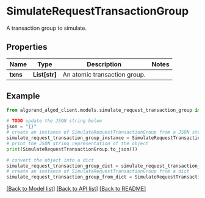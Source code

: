 # SimulateRequestTransactionGroup

A transaction group to simulate.

## Properties

Name | Type | Description | Notes
------------ | ------------- | ------------- | -------------
**txns** | **List[str]** | An atomic transaction group. | 

## Example

```python
from algorand_algod_client.models.simulate_request_transaction_group import SimulateRequestTransactionGroup

# TODO update the JSON string below
json = "{}"
# create an instance of SimulateRequestTransactionGroup from a JSON string
simulate_request_transaction_group_instance = SimulateRequestTransactionGroup.from_json(json)
# print the JSON string representation of the object
print(SimulateRequestTransactionGroup.to_json())

# convert the object into a dict
simulate_request_transaction_group_dict = simulate_request_transaction_group_instance.to_dict()
# create an instance of SimulateRequestTransactionGroup from a dict
simulate_request_transaction_group_from_dict = SimulateRequestTransactionGroup.from_dict(simulate_request_transaction_group_dict)
```
[[Back to Model list]](../README.md#documentation-for-models) [[Back to API list]](../README.md#documentation-for-api-endpoints) [[Back to README]](../README.md)


